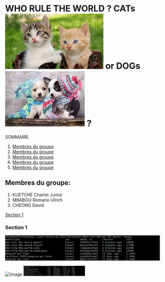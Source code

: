# WHO RULE THE WORLD ? CATs ![cats](images/cats.jpg) or DOGs ![cats](images/dogs.jpg) ?

SOMMAIRE

1. [Membres du groupe](#Membres-du-groupe:)
2. [Membres du groupe](#Membres-du-groupe:)
3. [Membres du groupe](#Membres-du-groupe:)
4. [Membres du groupe](#Membres-du-groupe:)
5. [Membres du groupe](#Membres-du-groupe:)

## Membres du groupe:

1. KUETCHE Charlot Junior
2. MBABOU Romario Ulrich
3. CHEONG David

[Section 1](#section-2)

### Section 1

![capture1](images/image.png)

<img src="https://tse4.mm.bing.net/th?id=OIP.PruNhkOIqtt1AkEr2GkaagHaEK&pid=Api&P=0&h=180" alt="image" style="width:50px"/>

<img src="images/image.png" alt="image" style="width:200px"/>
